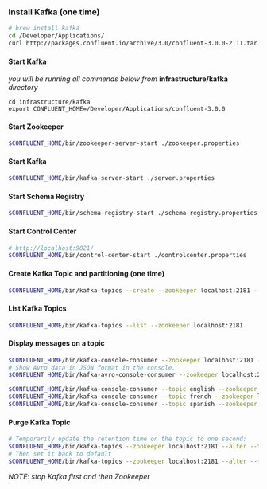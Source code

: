 
### Install Kafka (one time)

```bash
# brew install kafka
cd /Developer/Applications/
curl http://packages.confluent.io/archive/3.0/confluent-3.0.0-2.11.tar.gz | tar xz
```

#### Start Kafka

*you will be running all commends below from* **infrastructure/kafka** *directory*

```
cd infrastructure/kafka
export CONFLUENT_HOME=/Developer/Applications/confluent-3.0.0
```

#### Start Zookeeper
```bash
$CONFLUENT_HOME/bin/zookeeper-server-start ./zookeeper.properties
```

#### Start Kafka
```bash
$CONFLUENT_HOME/bin/kafka-server-start ./server.properties
```

#### Start Schema Registry
```bash
$CONFLUENT_HOME/bin/schema-registry-start ./schema-registry.properties
```

#### Start Control Center
```bash
# http://localhost:9021/
$CONFLUENT_HOME/bin/control-center-start ./controlcenter.properties
```


#### Create Kafka Topic and partitioning (one time)
```bash
$CONFLUENT_HOME/bin/kafka-topics --create --zookeeper localhost:2181 --replication-factor 1 --partitions 1 --topic twitter
```

#### List Kafka Topics
```bash
$CONFLUENT_HOME/bin/kafka-topics --list --zookeeper localhost:2181
```

#### Display messages on a topic
```bash
$CONFLUENT_HOME/bin/kafka-console-consumer --zookeeper localhost:2181 --topic twitter --from-beginning --property print.key=true
# Show Avro data in JSON format in the console.
$CONFLUENT_HOME/bin/kafka-avro-console-consumer --zookeeper localhost:2181 --topic twitter --property print.key=true --property schema.registry.url=http://localhost:8081

$CONFLUENT_HOME/bin/kafka-console-consumer --topic english --zookeeper localhost:2181
$CONFLUENT_HOME/bin/kafka-console-consumer --topic french --zookeeper localhost:2181
$CONFLUENT_HOME/bin/kafka-console-consumer --topic spanish --zookeeper localhost:2181
```

#### Purge Kafka Topic
```bash
# Temporarily update the retention time on the topic to one second:
$CONFLUENT_HOME/bin/kafka-topics --zookeeper localhost:2181 --alter --topic twitter --config retention.ms=1000
# Then set it back to default
$CONFLUENT_HOME/bin/kafka-topics --zookeeper localhost:2181 --alter --topic twitter --config retention.ms=600000
```

*NOTE: stop Kafka first and then Zookeeper*